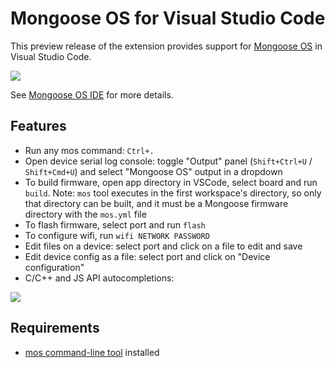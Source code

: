 # Mongoose OS for Visual Studio Code

This preview release of the extension provides support for
[Mongoose OS](https://mongoose-os.com) in Visual Studio Code.

![](https://mongoose-os.com/docs/quickstart/images/ide.png)

See [Mongoose OS IDE](https://mongoose-os.com/docs/mongoose-os/quickstart/ide.md)
for more details.

## Features

- Run any mos command: `Ctrl+.`
- Open device serial log console: toggle "Output" panel
  (`Shift+Ctrl+U` / `Shift+Cmd+U`)
  and select "Mongoose OS" output in a dropdown
- To build firmware, open app directory in VSCode, select board and run `build`.
  Note: `mos` tool executes in the first workspace's directory, so only that
  directory can be built, and it must be a Mongoose firmware directory with
  the `mos.yml` file
- To flash firmware, select port and run `flash`
- To configure wifi, run `wifi NETWORK PASSWORD`
- Edit files on a device: select port and click on a file to edit and save
- Edit device config as a file: select port and click on "Device configuration"
- C/C++ and JS API autocompletions:

![](https://mongoose-os.com/docs/quickstart/images/ide_autocomplete.gif)

## Requirements

* [mos command-line tool](https://mongoose-os.com/docs/) installed
